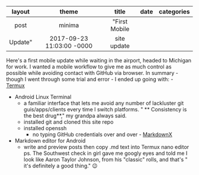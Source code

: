 | layout | theme | title | date | categories |
|:----------:|:----------:|:----------:|:----------:|:----------:|
|       post     |       minima     |       "First Mobile 
Update" | 2017-09-23 11:03:00 -0000 | site update |
 
Here's a first mobile update while waiting in the 
airport, headed to Michigan for work. I wanted a mobile 
workflow to give me as much control as possible while 
avoiding contact with GitHub via browser. In summary - 
though I went through some trial and error - I ended up 
going with: - 
[Termux](https://play.google.com/store/apps/details?id=com.termux)
   - Android Linux Terminal
      - a familiar interface that lets me avoid any 
number of lackluster git guis/apps/clients every time I 
switch platforms. " ** Consistency is the best drug**," 
my grandpa always said.
      - installed git and cloned this site repo
      - installed openssh
         - no typing GitHub credentials over and over - 
[MarkdownX](https://play.google.com/store/apps/details?id=com.ryeeeeee.markdownx)
   - Markdown editor for Android
      - write and preview posts then copy .md text into 
Termux nano editor ps. The Southwest check in girl gave 
me googly eyes and told me I look like Aaron Taylor 
Johnson, from his "classic" rolls, and that's " it's 
definitely a good thing." 😉
